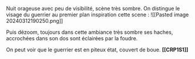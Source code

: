 Nuit orageuse avec peu de visibilité, scène très sombre.
On distingue le visage du guerrier au premier plan inspiration cette scene :
![[Pasted image 20240312190250.png]]

Puis dézoom, toujours dans cette ambiance très sombre ses haches, accrochées dans son dos sont éclairées par la foudre.

On peut voir que le guerrier est en piteux état, couvert de boue.
**[[CRP1S1]]**